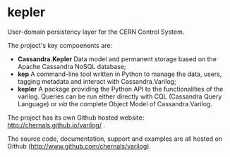 # kepler

User-domain persistency layer for the CERN Control System.

The project's key compoenents are:
  - **Cassandra.Kepler** Data model and permanent storage based on the Apache Cassandra NoSQL database;
  - **kep** A command-line tool written in Python to manage the data, users, tagging metadata and interact with Cassandra.Varilog;
  - **kepler** A package providing the Python API to the functionalities of the varilog. Queries can be run either directly with CQL (Cassandra Query Language) or *via* the complete Object Model of Cassandra.Varilog.

The project has its own Github hosted website: http://chernals.github.io/varilog/ .
  
The source code, documentation, support and examples are all hosted on Github (http://www.github.com/chernals/varilog).

